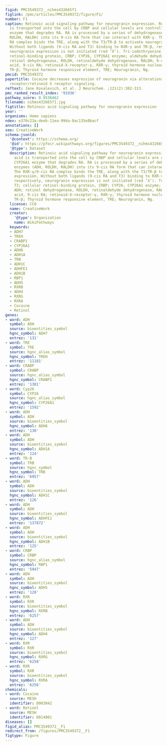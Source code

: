 ```yaml
---
figid: PMC3549372__nihms432665f1
figlink: /pmc/articles/PMC3549372/figure/F1/
number: F1
caption: Retinoic acid signaling pathway for neurogranin expression. Retinoic acid
  is transported into the cell by CRBP and cellular levels are controlled by CYP26A1
  enzyme that degrades RA. RA is processed by a series of dehydrogenase enzymes (ADH,
  ROLDH, RALDH) into its 9-cis RA form that can interact with RXR-γ. The RXR-γ/9-cis
  RA complex binds the TRE, along with the T3/TR-β to activate neurogranin expression.
  Without both ligands (9-cis RA and T3) binding to RXR-γ and TR-β, respectively,
  neurogranin expression is not initiated (red ‘X’). Tri-iodothryonine, T3; cellular
  retinol-binding protein, CRBP; CYP26, CYP26A1 enzyme; aldehyde dehydrogenase, ADH;
  retinol dehydrogenase, ROLDH, retinaldehyde dehydrogenase, RALDH; 9-cis-retinoic
  acid, 9-cis RA; retinoid-X-receptor-γ, RXR-γ; thyroid hormone nuclear receptor-β,
  TR-β; Thyroid hormone responsive element, TRE; Neurogranin, Ng.
pmcid: PMC3549372
papertitle: Cocaine decreases expression of neurogranin via alterations in thyroid
  receptor/retinoid X receptor signaling.
reftext: Jane Kovalevich, et al. J Neurochem. ;121(2):302-313.
pmc_ranked_result_index: '91936'
pathway_score: 0.9536462
filename: nihms432665f1.jpg
figtitle: Retinoic acid signaling pathway for neurogranin expression
year: ''
organisms: Homo sapiens
ndex: e370c23a-deeb-11ea-99da-0ac135e8bacf
annotations: []
seo: CreativeWork
schema-jsonld:
  '@context': https://schema.org/
  '@id': https://pfocr.wikipathways.org/figures/PMC3549372__nihms432665f1.html
  '@type': Dataset
  description: Retinoic acid signaling pathway for neurogranin expression. Retinoic
    acid is transported into the cell by CRBP and cellular levels are controlled by
    CYP26A1 enzyme that degrades RA. RA is processed by a series of dehydrogenase
    enzymes (ADH, ROLDH, RALDH) into its 9-cis RA form that can interact with RXR-γ.
    The RXR-γ/9-cis RA complex binds the TRE, along with the T3/TR-β to activate neurogranin
    expression. Without both ligands (9-cis RA and T3) binding to RXR-γ and TR-β,
    respectively, neurogranin expression is not initiated (red ‘X’). Tri-iodothryonine,
    T3; cellular retinol-binding protein, CRBP; CYP26, CYP26A1 enzyme; aldehyde dehydrogenase,
    ADH; retinol dehydrogenase, ROLDH, retinaldehyde dehydrogenase, RALDH; 9-cis-retinoic
    acid, 9-cis RA; retinoid-X-receptor-γ, RXR-γ; thyroid hormone nuclear receptor-β,
    TR-β; Thyroid hormone responsive element, TRE; Neurogranin, Ng.
  license: CC0
  name: CreativeWork
  creator:
    '@type': Organization
    name: WikiPathways
  keywords:
  - ADH7
  - TREH
  - CRABP1
  - CYP26A1
  - ADH6
  - ADH1A
  - TRB
  - ADH1C
  - ADHFE1
  - ADH1B
  - RBP1
  - ADH5
  - RXRB
  - ADH4
  - RXRG
  - RXRA
  - Cocaine
  - Retinol
genes:
- word: ADH
  symbol: ADH
  source: bioentities_symbol
  hgnc_symbol: ADH7
  entrez: '131'
- word: TRE
  symbol: TRE
  source: hgnc_alias_symbol
  hgnc_symbol: TREH
  entrez: '11181'
- word: CRABP
  symbol: CRABP
  source: hgnc_alias_symbol
  hgnc_symbol: CRABP1
  entrez: '1381'
- word: Cyp26
  symbol: CYP26
  source: hgnc_alias_symbol
  hgnc_symbol: CYP26A1
  entrez: '1592'
- word: ADH
  symbol: ADH
  source: bioentities_symbol
  hgnc_symbol: ADH6
  entrez: '130'
- word: ADH
  symbol: ADH
  source: bioentities_symbol
  hgnc_symbol: ADH1A
  entrez: '124'
- word: TR-B
  symbol: TRB
  source: hgnc_symbol
  hgnc_symbol: TRB
  entrez: '6957'
- word: ADH
  symbol: ADH
  source: bioentities_symbol
  hgnc_symbol: ADH1C
  entrez: '126'
- word: ADH
  symbol: ADH
  source: bioentities_symbol
  hgnc_symbol: ADHFE1
  entrez: '137872'
- word: ADH
  symbol: ADH
  source: bioentities_symbol
  hgnc_symbol: ADH1B
  entrez: '125'
- word: CRBP
  symbol: CRBP
  source: hgnc_alias_symbol
  hgnc_symbol: RBP1
  entrez: '5947'
- word: ADH
  symbol: ADH
  source: bioentities_symbol
  hgnc_symbol: ADH5
  entrez: '128'
- word: RXR
  symbol: RXR
  source: bioentities_symbol
  hgnc_symbol: RXRB
  entrez: '6257'
- word: ADH
  symbol: ADH
  source: bioentities_symbol
  hgnc_symbol: ADH4
  entrez: '127'
- word: RXR
  symbol: RXR
  source: bioentities_symbol
  hgnc_symbol: RXRG
  entrez: '6258'
- word: RXR
  symbol: RXR
  source: bioentities_symbol
  hgnc_symbol: RXRA
  entrez: '6256'
chemicals:
- word: Cocaine
  source: MESH
  identifier: D003042
- word: Retinol
  source: MESH
  identifier: D014801
diseases: []
figid_alias: PMC3549372__F1
redirect_from: /figures/PMC3549372__F1
figtype: Figure
---
```


